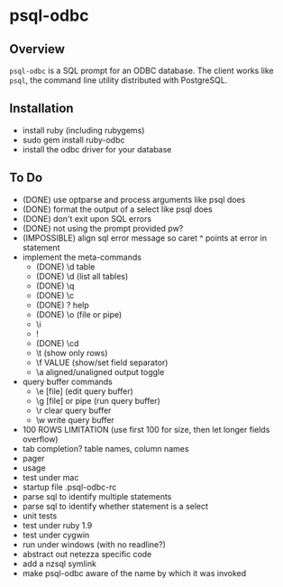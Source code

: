 
# psql-odbc #

## Overview ##

`psql-odbc` is a SQL prompt for an ODBC database.  The client
works like `psql`, the command line utility distributed with
PostgreSQL.

## Installation ##

* install ruby (including rubygems)
* sudo gem install ruby-odbc
* install the odbc driver for your database

## To Do ##

* (DONE) use optparse and process arguments like psql does
* (DONE) format the output of a select like psql does
* (DONE) don't exit upon SQL errors
* (DONE) not using the prompt provided pw?
* (IMPOSSIBLE) align sql error message so caret ^ points at error in statement
* implement the meta-commands
  * (DONE) \d table
  * (DONE) \d (list all tables)
  * (DONE) \q
  * (DONE) \c
  * (DONE) \? help
  * (DONE) \o (file or pipe)
  * \i
  * \!
  * (DONE) \cd
  * \t (show only rows)
  * \f VALUE (show/set field separator)
  * \a aligned/unaligned output toggle
* query buffer commands
  * \e [file]         (edit query buffer)
  * \g [file] or pipe (run query buffer)
  * \r clear query buffer
  * \w <file> write query buffer
* 100 ROWS LIMITATION (use first 100 for size, then let longer fields overflow)
* tab completion? table names, column names
* pager
* usage
* test under mac
* startup file .psql-odbc-rc
* parse sql to identify multiple statements
* parse sql to identify whether statement is a select
* unit tests
* test under ruby 1.9
* test under cygwin
* run under windows (with no readline?)
* abstract out netezza specific code
* add a nzsql symlink
* make psql-odbc aware of the name by which it was invoked
